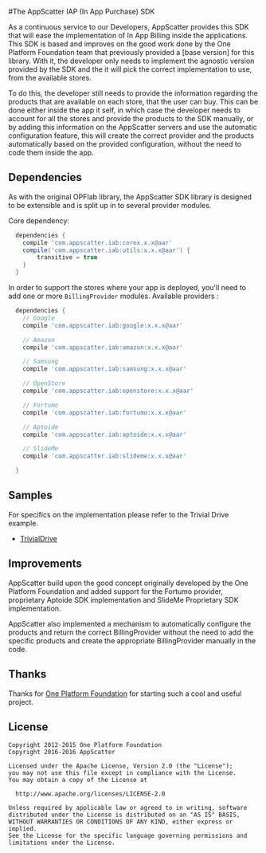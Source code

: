 #The AppScatter IAP (In App Purchase) SDK

As a continuous service to our Developers, AppScatter provides this SDK that will ease the implementation of In App Billing inside the applications.
This SDK is based and improves on the good work done by the One Platform Foundation team that previously provided a [base version] for this library.
With it, the developer only needs to implement the agnostic version provided by the SDK and the it will pick the correct implementation to use, from the available stores.

To do this, the developer still needs to provide the information regarding the products that are available on each store, that the user can buy.
This can be done either inside the app it self, in which case the developer needs to account for all the stores and provide the products to the SDK manually, or by adding this information on the AppScatter servers and use the automatic configuration feature, this will create the correct provider and the products automatically based on the provided configuration, without the need to code them inside the app.

## Dependencies
As with the original OPFIab library, the AppScatter SDK library is designed to be extensible and is split up in to several provider modules.

Core dependency:
```groovy
  dependencies {
    compile 'com.appscatter.iab:corex.x.x@aar'
    compile('com.appscatter.iab:utils:x.x.x@aar') {
        transitive = true
    }
  }
```

In order to support the stores where your app is deployed, you'll need to add one or more `BillingProvider` modules.
Available providers :
```groovy
  dependencies {
    // Google
    compile 'com.appscatter.iab:google:x.x.x@aar'

    // Amazon
    compile 'com.appscatter.iab:amazon:x.x.x@aar'

    // Samsung
    compile 'com.appscatter.iab:samsung:x.x.x@aar'

    // OpenStore
    compile 'com.appscatter.iab:openstore:x.x.x@aar'

    // Fortumo
    compile 'com.appscatter.iab:fortumo:x.x.x@aar'

    // Aptoide
    compile 'com.appscatter.iab:aptoide:x.x.x@aar'

    // SlideMe
    compile 'com.appscatter.iab:slideme:x.x.x@aar'

  }
```


## Samples
For specifics on the implementation please refer to the Trivial Drive example.
* [TrivialDrive](https://github.com/appScatter/TrivialDrive)

## Improvements
AppScatter build upon the good concept originally developed by the One Platform Foundation and added support for the Fortumo provider, proprietary Aptoide SDK implementation and SlideMe Proprietary SDK implementation.

AppScatter also implemented a mechanism to automatically configure the products and return the correct BillingProvider without the need to add the specific products and create the appropriate BillingProvider manually in the code.

## Thanks
Thanks for [One Platform Foundation](https://github.com/onepf) for starting such a cool and useful project.

## License

    Copyright 2012-2015 One Platform Foundation
    Copyright 2016-2016 AppScatter

    Licensed under the Apache License, Version 2.0 (the "License");
    you may not use this file except in compliance with the License.
    You may obtain a copy of the License at

      http://www.apache.org/licenses/LICENSE-2.0

    Unless required by applicable law or agreed to in writing, software
    distributed under the License is distributed on an "AS IS" BASIS,
    WITHOUT WARRANTIES OR CONDITIONS OF ANY KIND, either express or implied.
    See the License for the specific language governing permissions and
    limitations under the License.


